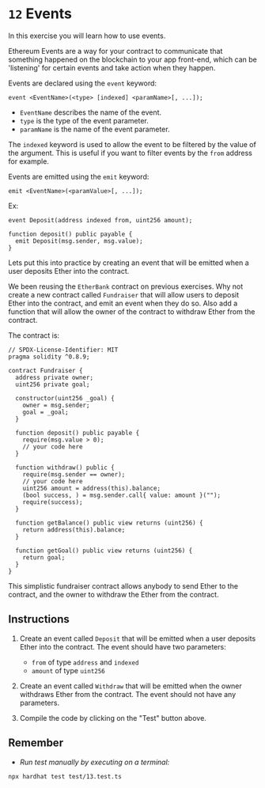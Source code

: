 # `12` Events

In this exercise you will learn how to use events.

Ethereum Events are a way for your contract to communicate that something happened on the blockchain to your app front-end, which can be 'listening' for certain events and take action when they happen.

Events are declared using the `event` keyword:

```solidity
event <EventName>(<type> [indexed] <paramName>[, ...]);
```

- `EventName` describes the name of the event.
- `type` is the type of the event parameter.
- `paramName` is the name of the event parameter.

The `indexed` keyword is used to allow the event to be filtered by the value of the argument. This is useful if you want to filter events by the `from` address for example.

Events are emitted using the `emit` keyword:

```solidity
emit <EventName>(<paramValue>[, ...]);
```

Ex:

```solidity
event Deposit(address indexed from, uint256 amount);

function deposit() public payable {
  emit Deposit(msg.sender, msg.value);
}
```

Lets put this into practice by creating an event that will be emitted when a user deposits Ether into the contract.

We been reusing the `EtherBank` contract on previous exercises. Why not create a new contract called `Fundraiser` that will allow users to deposit Ether into the contract, and emit an event when they do so. Also add a function that will allow the owner of the contract to withdraw Ether from the contract.

The contract is:

```solidity
// SPDX-License-Identifier: MIT
pragma solidity ^0.8.9;

contract Fundraiser {
  address private owner;
  uint256 private goal;

  constructor(uint256 _goal) {
    owner = msg.sender;
    goal = _goal;
  }

  function deposit() public payable {
    require(msg.value > 0);
    // your code here
  }

  function withdraw() public {
    require(msg.sender == owner);
    // your code here
    uint256 amount = address(this).balance;
    (bool success, ) = msg.sender.call{ value: amount }("");
    require(success);
  }

  function getBalance() public view returns (uint256) {
    return address(this).balance;
  }

  function getGoal() public view returns (uint256) {
    return goal;
  }
}

```

This simplistic fundraiser contract allows anybody to send Ether to the contract, and the owner to withdraw the Ether from the contract.

## Instructions

1. Create an event called `Deposit` that will be emitted when a user deposits Ether into the contract. The event should have two parameters:

   - `from` of type `address` and `indexed`
   - `amount` of type `uint256`

2. Create an event called `Withdraw` that will be emitted when the owner withdraws Ether from the contract. The event should not have any parameters.

3. Compile the code by clicking on the "Test" button above.

## Remember

- _Run test manually by executing on a terminal:_

```shell
npx hardhat test test/13.test.ts
```
